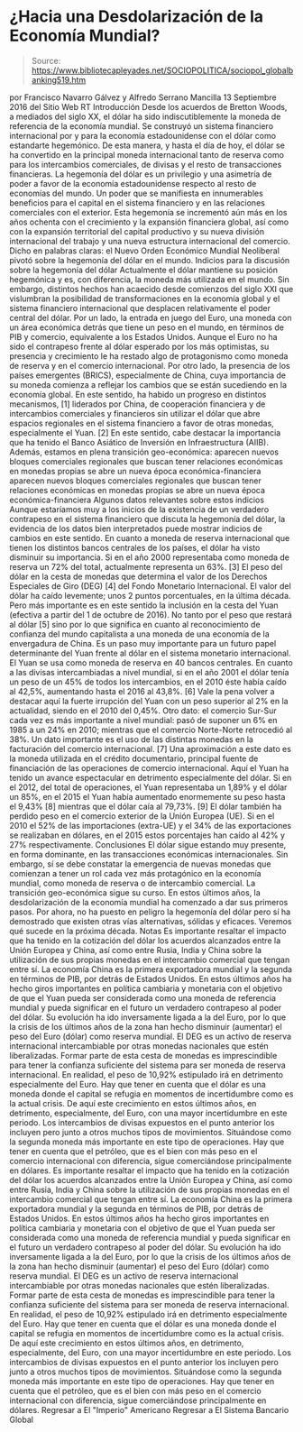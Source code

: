 # ¿Hacia una Desdolarización de la Economía Mundial?

> Source: https://www.bibliotecapleyades.net/SOCIOPOLITICA/sociopol_globalbanking519.htm

por Francisco Navarro Gálvez y Alfredo Serrano Mancilla 13 Septiembre 2016 del Sitio Web RT
Introducción Desde los acuerdos de Bretton Woods, a mediados del siglo XX, el dólar ha sido indiscutiblemente la moneda de referencia de la economía mundial.
Se construyó un sistema financiero internacional por y para la economía estadounidense con el dólar como estandarte hegemónico. De esta manera, y hasta el día de hoy, el dólar se ha convertido en la principal moneda internacional tanto de reserva como para los intercambios comerciales, de divisas y el resto de transacciones financieras. La hegemonía del dólar es un privilegio y una asimetría de poder a favor de la economía estadounidense respecto al resto de economías del mundo. Un poder que se manifiesta en innumerables beneficios para el capital en el sistema financiero y en las relaciones comerciales con el exterior.
Esta hegemonía se incrementó aún más en los años ochenta con el crecimiento y la expansión financiera global, así como con la expansión territorial del capital productivo y su nueva división internacional del trabajo y una nueva estructura internacional del comercio.
Dicho en palabras claras:
el Nuevo Orden Económico Mundial Neoliberal pivotó sobre la hegemonía del dólar en el mundo.
Indicios para la discusión sobre la hegemonía del dólar Actualmente el dólar mantiene su posición hegemónica y es, con diferencia, la moneda más utilizada en el mundo.
Sin embargo, distintos hechos han acaecido desde comienzos del siglo XXI que vislumbran la posibilidad de transformaciones en la economía global y el sistema financiero internacional que desplacen relativamente el poder central del dólar.
Por un lado, la entrada en juego del Euro, una moneda con un área económica detrás que tiene un peso en el mundo, en términos de PIB y comercio, equivalente a los Estados Unidos.
Aunque el Euro no ha sido el contrapeso frente al dólar esperado por los más optimistas, su presencia y crecimiento le ha restado algo de protagonismo como moneda de reserva y en el comercio internacional.
Por otro lado, la presencia de los países emergentes (BRICS), especialmente de China, cuya importancia de su moneda comienza a reflejar los cambios que se están sucediendo en la economía global.
En este sentido, ha habido un progreso en distintos mecanismos, [1] liderados por China, de cooperación financiera y de intercambios comerciales y financieros sin utilizar el dólar que abre espacios regionales en el sistema financiero a favor de otras monedas, especialmente el Yuan. [2] En este sentido, cabe destacar la importancia que ha tenido el Banco Asiático de Inversión en Infraestructura (AIIB). Además, estamos en plena transición geo-económica:
aparecen nuevos bloques comerciales regionales que buscan tener relaciones económicas en monedas propias se abre un nueva época económica-financiera
aparecen nuevos bloques comerciales regionales que buscan tener relaciones económicas en monedas propias
se abre un nueva época económica-financiera
Algunos datos relevantes sobre estos indicios Aunque estaríamos muy a los inicios de la existencia de un verdadero contrapeso en el sistema financiero que discuta la hegemonía del dólar, la evidencia de los datos bien interpretados puede mostrar indicios de cambios en este sentido.
En cuanto a moneda de reserva internacional que tienen los distintos bancos centrales de los países, el dólar ha visto disminuir su importancia. Si en el año 2000 representaba como moneda de reserva un 72% del total, actualmente representa un 63%. [3]
El peso del dólar en la cesta de monedas que determina el valor de los Derechos Especiales de Giro (DEG) [4] del Fondo Monetario Internacional. El valor del dólar ha caído levemente; unos 2 puntos porcentuales, en la última década. Pero más importante es en este sentido la inclusión en la cesta del Yuan (efectiva a partir del 1 de octubre de 2016).
No tanto por el peso que restará al dólar [5] sino por lo que significa en cuanto al reconocimiento de confianza del mundo capitalista a una moneda de una economía de la envergadura de China.
Es un paso muy importante para un futuro papel determinante del Yuan frente al dólar en el sistema monetario internacional. El Yuan se usa como moneda de reserva en 40 bancos centrales.
En cuanto a las divisas intercambiadas a nivel mundial, si en el año 2001 el dólar tenía un peso de un 45% de todos los intercambios, en el 2010 éste había caído al 42,5%, aumentando hasta el 2016 al 43,8%. [6] Vale la pena volver a destacar aquí la fuerte irrupción del Yuan con un peso superior al 2% en la actualidad, siendo en el 2010 del 0,45%. Otro dato:
el comercio Sur-Sur cada vez es más importante a nivel mundial: pasó de suponer un 6% en 1985 a un 24% en 2010; mientras que el comercio Norte-Norte retrocedió al 38%.
Un dato importante es el uso de las distintas monedas en la facturación del comercio internacional. [7]
Una aproximación a este dato es la moneda utilizada en el crédito documentario, principal fuente de financiación de las operaciones de comercio internacional. Aquí el Yuan ha tenido un avance espectacular en detrimento especialmente del dólar.
Si en el 2012, del total de operaciones, el Yuan representaba un 1,89% y el dólar un 85%, en el 2015 el Yuan había aumentado enormemente su peso hasta el 9,43% [8] mientras que el dólar caía al 79,73%. [9] El dólar también ha perdido peso en el comercio exterior de la Unión Europea (UE).
Si en el 2010 el 52% de las importaciones (extra-UE) y el 34% de las exportaciones se realizaban en dólares, en el 2015 estos porcentajes han caído al 42% y 27% respectivamente.
Conclusiones El dólar sigue estando muy presente, en forma dominante, en las transacciones económicas internacionales.
Sin embargo, sí se debe constatar la emergencia de nuevas monedas que comienzan a tener un rol cada vez más protagónico en la economía mundial, como moneda de reserva o de intercambio comercial.
La transición geo-económica sigue su curso.
En estos últimos años, la desdolarización de la economía mundial ha comenzado a dar sus primeros pasos. Por ahora, no ha puesto en peligro la hegemonía del dólar pero sí ha demostrado que existen otras vías alternativas, sólidas y eficaces.
Veremos qué sucede en la próxima década.
Notas
Es importante resaltar el impacto que ha tenido en la cotización del dólar los acuerdos alcanzados entre la Unión Europea y China, así como entre Rusia, India y China sobre la utilización de sus propias monedas en el intercambio comercial que tengan entre sí. La economía China es la primera exportadora mundial y la segunda en términos de PIB, por detrás de Estados Unidos. En estos últimos años ha hecho giros importantes en política cambiaria y monetaria con el objetivo de que el Yuan pueda ser considerada como una moneda de referencia mundial y pueda significar en el futuro un verdadero contrapeso al poder del dólar. Su evolución ha ido inversamente ligada a la del Euro, por lo que la crisis de los últimos años de la zona han hecho disminuir (aumentar) el peso del Euro (dólar) como reserva mundial. El DEG es un activo de reserva internacional intercambiable por otras monedas nacionales que estén liberalizadas. Formar parte de esta cesta de monedas es imprescindible para tener la confianza suficiente del sistema para ser moneda de reserva internacional. En realidad, el peso de 10,92% estipulado irá en detrimento especialmente del Euro. Hay que tener en cuenta que el dólar es una moneda donde el capital se refugia en momentos de incertidumbre como es la actual crisis. De aquí este crecimiento en estos últimos años, en detrimento, especialmente, del Euro, con una mayor incertidumbre en este periodo. Los intercambios de divisas expuestos en el punto anterior los incluyen pero junto a otros muchos tipos de movimientos. Situándose como la segunda moneda más importante en este tipo de operaciones. Hay que tener en cuenta que el petróleo, que es el bien con más peso en el comercio internacional con diferencia, sigue comerciándose principalmente en dólares.
Es importante resaltar el impacto que ha tenido en la cotización del dólar los acuerdos alcanzados entre la Unión Europea y China, así como entre Rusia, India y China sobre la utilización de sus propias monedas en el intercambio comercial que tengan entre sí.
La economía China es la primera exportadora mundial y la segunda en términos de PIB, por detrás de Estados Unidos. En estos últimos años ha hecho giros importantes en política cambiaria y monetaria con el objetivo de que el Yuan pueda ser considerada como una moneda de referencia mundial y pueda significar en el futuro un verdadero contrapeso al poder del dólar.
Su evolución ha ido inversamente ligada a la del Euro, por lo que la crisis de los últimos años de la zona han hecho disminuir (aumentar) el peso del Euro (dólar) como reserva mundial.
El DEG es un activo de reserva internacional intercambiable por otras monedas nacionales que estén liberalizadas. Formar parte de esta cesta de monedas es imprescindible para tener la confianza suficiente del sistema para ser moneda de reserva internacional.
En realidad, el peso de 10,92% estipulado irá en detrimento especialmente del Euro.
Hay que tener en cuenta que el dólar es una moneda donde el capital se refugia en momentos de incertidumbre como es la actual crisis. De aquí este crecimiento en estos últimos años, en detrimento, especialmente, del Euro, con una mayor incertidumbre en este periodo.
Los intercambios de divisas expuestos en el punto anterior los incluyen pero junto a otros muchos tipos de movimientos.
Situándose como la segunda moneda más importante en este tipo de operaciones.
Hay que tener en cuenta que el petróleo, que es el bien con más peso en el comercio internacional con diferencia, sigue comerciándose principalmente en dólares.
Regresar a El "Imperio" Americano
Regresar a El Sistema Bancario Global

